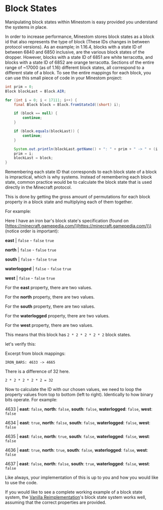 # Block States

Manipulating block states within Minestom is easy provided you understand the systems in place.

In order to increase performance, Minestom stores block states as a block id that also represents the type of block \(These IDs changes in between protocol versions\). As an example; in 1.16.4, blocks with a state ID of between 6840 and 6850 inclusive, are the various block states of the dropper. However, blocks with a state ID of 6851 are white terracotta, and blocks with a state ID of 6852 are orange terracotta. Sections of the entire range of ~17000 \(as of 1.16\) different block states, all correspond to a different state of a block. To see the entire mappings for each block, you can use this small piece of code in your Minestom project:

```java
int prim = 0;
Block blockLast = Block.AIR;

for (int i = 0; i < 17111; i++) {
    final Block block = Block.fromStateId((short) i);

    if (block == null) {
        continue;
    }

    if (block.equals(blockLast)) {
        continue;
    }

    System.out.println(blockLast.getName() + ": " + prim + " -> " + (i - 1));
    prim = i;
    blockLast = block;
}
```

Remembering each state ID that corresponds to each block state of a block is impractical, which is why systems. Instead of remembering each block state, common practice would be to calculate the block state that is used directly in the Minecraft protocol.

This is done by getting the gross amount of permutations for each block property in a block state and multiplying each of them together.

For example:

Here I have an iron bar's block state's specification \(found on [https://minecraft.gamepedia.com/](https://minecraft.gamepedia.com/)\) \(notice order is important\):

**east** \| `false` - `false` `true`

**north** \| `false` - `false` `true`

**south** \| `false` - `false` `true`

**waterlogged** \| `false` - `false` `true`

**west** \| `false` - `false` `true`

For the **east** property, there are two values.

For the **north** property, there are two values.

For the **south** property, there are two values.

For the **waterlogged** property, there are two values.

For the **west** property, there are two values.

This means that this block has `2 * 2 * 2 * 2 * 2` block states.

let's verify this:

Excerpt from block mappings:

```text
IRON_BARS: 4633 -> 4665
```

There is a difference of 32 here.

`2 * 2 * 2 * 2 * 2 = 32`

Now to calculate the ID with our chosen values, we need to loop the property values from top to bottom \(left to right\). Identically to how binary bits operate. For example:

4633 \| **east**: `false`, **north**: `false`, **south**: `false`, **waterlogged**: `false`, **west**: `false`

4634 \| **east**: `true`, **north**: `false`, **south**: `false`, **waterlogged**: `false`, **west**: `false`

4635 \| **east**: `false`, **north**: `true`, **south**: `false`, **waterlogged**: `false`, **west**: `false`

4636 \| **east**: `true`, **north**: `true`, **south**: `false`, **waterlogged**: `false`, **west**: `false`

4637 \| **east**: `false`, **north**: `false`, **south**: `true`, **waterlogged**: `false`, **west**: `false`

Like always, your implementation of this is up to you and how you would like to use the code.

If you would like to see a complete working example of a block state system, the [Vanilla Reimplementation](https://github.com/Minestom/VanillaReimplementation/tree/master/src/main/java/net/minestom/vanilla/blocks)'s block state system works well, assuming that the correct properties are provided.

